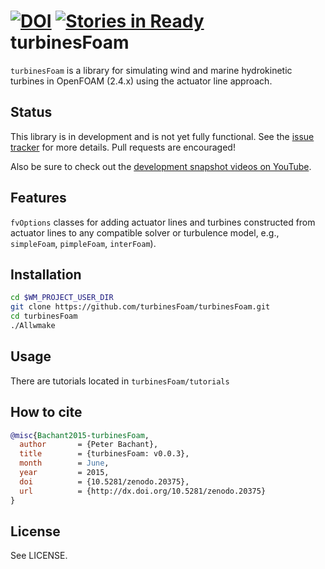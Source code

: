 [![DOI](https://zenodo.org/badge/doi/10.5281/zenodo.20375.svg)](http://dx.doi.org/10.5281/zenodo.20375)
[![Stories in Ready](https://badge.waffle.io/turbinesfoam/turbinesfoam.png?label=ready&title=Ready)](https://waffle.io/turbinesfoam/turbinesfoam)
turbinesFoam
============

`turbinesFoam` is a library for simulating wind and marine 
hydrokinetic turbines in OpenFOAM (2.4.x) using the actuator line approach.


Status
------

This library is in development and is not yet fully functional.
See the [issue tracker](https://github.com/petebachant/turbinesFoam/issues)
for more details. 
Pull requests are encouraged!

Also be sure to check out the 
[development snapshot videos on YouTube](https://www.youtube.com/playlist?list=PLOlLyh5gytG8n8D3V1lDeZ3e9fJf9ux-e).


Features
--------

`fvOptions` classes for adding actuator lines and turbines constructed from
actuator lines to any compatible solver or turbulence model, e.g., 
`simpleFoam`, `pimpleFoam`, `interFoam`). 


Installation
------------

```bash
cd $WM_PROJECT_USER_DIR
git clone https://github.com/turbinesFoam/turbinesFoam.git
cd turbinesFoam
./Allwmake
```


Usage
-----
There are tutorials located in `turbinesFoam/tutorials`


How to cite
-----------
```bibtex
@misc{Bachant2015-turbinesFoam,
  author       = {Peter Bachant},
  title        = {turbinesFoam: v0.0.3},
  month        = June,
  year         = 2015,
  doi          = {10.5281/zenodo.20375},
  url          = {http://dx.doi.org/10.5281/zenodo.20375}
}
```


License
-------

See LICENSE.
